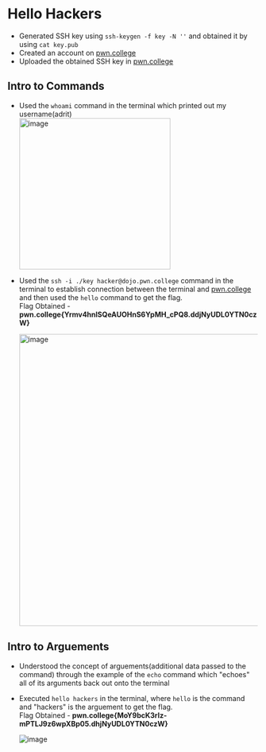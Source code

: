 # Hello Hackers
- Generated SSH key using `ssh-keygen -f key -N ''` and obtained it by using `cat key.pub`  
- Created an account on [pwn.college](https://pwn.college/)  
- Uploaded the obtained SSH key in [pwn.college](https://pwn.college/)  


## Intro to Commands
- Used the `whoami` command in the terminal which printed out my username(adrit)  
  <img width="304" alt="image" src="https://github.com/user-attachments/assets/dec9d53e-767d-41bc-897c-d6b6fcc767ad">
- Used the `ssh -i ./key hacker@dojo.pwn.college` command in the terminal to establish connection between the terminal and [pwn.college](https://pwn.college/) and then used the `hello` command to get the flag.  
  Flag Obtained - **pwn.college{Yrmv4hnlSQeAUOHnS6YpMH_cPQ8.ddjNyUDL0YTN0czW}**

    
  <img width="587" alt="image" src="https://github.com/user-attachments/assets/edea7464-fbc7-48b8-ba1c-1fe6638e192b">  
  
## Intro to Arguements  
- Understood the concept of arguements(additional data passed to the command) through the example of the `echo` command which "echoes" all of its arguments back out onto the terminal
- Executed `hello hackers` in the terminal, where `hello` is the command and "hackers" is the arguement to get the flag.  
  Flag Obtained - **pwn.college{MoY9bcK3rIz-mPTLJ9z6wpXBp05.dhjNyUDL0YTN0czW}**
  
    ![image](https://github.com/user-attachments/assets/2d4f1408-f858-4574-9d0a-e6c1f8abefaa)



